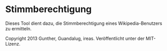 # Stimmberechtigung

Dieses Tool dient dazu, die Stimmberechtigung eines Wikipedia-Benutzers
zu ermitteln.

Copyright 2013 Gunther, Guandalug, ireas. Veröffentlicht unter der MIT-Lizenz.
